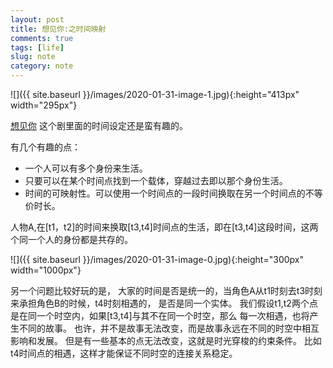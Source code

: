 ```yaml
---
layout: post
title: 想见你:之时间映射
comments: true
tags: [life]
slug: note
category: note
---
```



![]({{ site.baseurl }}/images/2020-01-31-image-1.jpg){:height="413px" width="295px"}

 [想见你](https://movie.douban.com/subject/30468961/) 这个剧里面的时间设定还是蛮有趣的。


有几个有趣的点：

+ 一个人可以有多个身份来生活。
+ 只要可以在某个时间点找到一个载体，穿越过去即以那个身份生活。
+ 时间的可映射性。可以使用一个时间点的一段时间换取在另一个时间点的不等价时长。


人物A,在[t1，t2]的时间来换取[t3,t4]时间点的生活，即在[t3,t4]这段时间，这两个同一个人的身份都是共存的。




![]({{ site.baseurl }}/images/2020-01-31-image-0.jpg){:height="300px" width="1000px"}

另一个问题比较好玩的是，
大家的时间是否是统一的，当角色A从t1时刻去t3时刻来承担角色B的时候，t4时刻相遇的，
是否是同一个实体。
我们假设t1,t2两个点是在同一个时空内，如果[t3,t4]与其不在同一个时空，那么
每一次相遇，也将产生不同的故事。
也许，并不是故事无法改变，而是故事永远在不同的时空中相互影响和发展。
但是有一些基本的点无法改变，这就是时光穿梭的约束条件。
比如t4时间点的相遇，这样才能保证不同时空的连接关系稳定。











